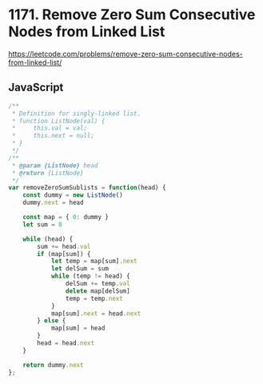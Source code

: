 # 1171. Remove Zero Sum Consecutive Nodes from Linked List

https://leetcode.com/problems/remove-zero-sum-consecutive-nodes-from-linked-list/

## JavaScript

```js
/**
 * Definition for singly-linked list.
 * function ListNode(val) {
 *     this.val = val;
 *     this.next = null;
 * }
 */
/**
 * @param {ListNode} head
 * @return {ListNode}
 */
var removeZeroSumSublists = function(head) {
    const dummy = new ListNode()
    dummy.next = head

    const map = { 0: dummy }
    let sum = 0

    while (head) {
        sum += head.val
        if (map[sum]) {
            let temp = map[sum].next
            let delSum = sum
            while (temp != head) {
                delSum += temp.val
                delete map[delSum]
                temp = temp.next
            }
            map[sum].next = head.next
        } else {
            map[sum] = head
        }
        head = head.next
    }

    return dummy.next
};
```
